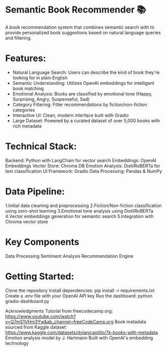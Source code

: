 # Semantic Book Recommender 📚
A book recommendation system that combines semantic search with to provide personalized book suggestions based on natural language queries and filtering.

# Features:
- Natural Language Search: Users can describe the kind of book they're looking for in plain English
- Semantic Understanding: Utilizes OpenAI embeddings for intelligent book matching
- Emotional Analysis: Books are classified by emotional tone (Happy, Surprising, Angry, Suspenseful, Sad)
- Category Filtering: Filter recommendations by fiction/non-fiction categories
- Interactive UI: Clean, modern interface built with Gradio
- Large Dataset: Powered by a curated dataset of over 5,000 books with rich metadata

# Technical Stack:
Backend: Python with LangChain for vector search
Embeddings: OpenAI Embeddings
Vector Store: Chroma DB
Emotion Analysis: DistilRoBERTa for text classification
UI Framework: Gradio
Data Processing: Pandas & NumPy

# Data Pipeline:
1.Initial data cleaning and preprocessing
2.Fiction/Non-fiction classification using zero-shot learning
3.Emotional tone analysis using DistilRoBERTa
4.Vector embeddings generation for semantic search
5.Integration with Chroma vector store

# Key Components
Data Processing
Sentiment Analysis
Recommendation Engine


# Getting Started:
Clone the repository
Install dependencies: pip install -r requirements.txt
Create a .env file with your OpenAI API key
Run the dashboard: python gradio-dashboard.py

Acknowledgments
Tutorial from freecodecamp.org: https://www.youtube.com/watch?v=Q7mS1VHm3Yw&ab_channel=freeCodeCamp.org
Book metadata sourced from Kaggle dataset: https://www.kaggle.com/datasets/dylanjcastillo/7k-books-with-metadata
Emotion analysis model by J. Hartmann
Built with OpenAI's embedding technology
